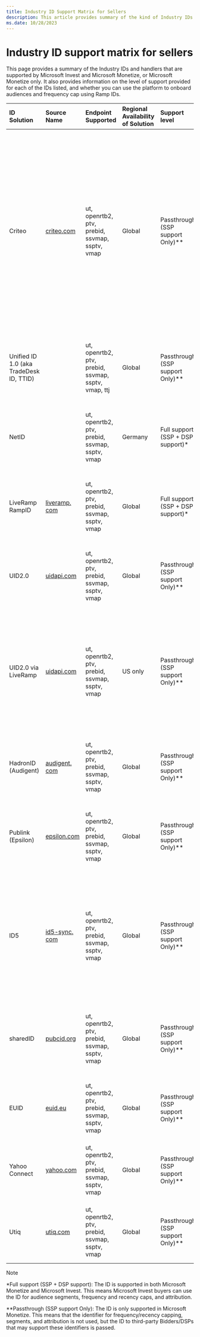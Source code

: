 ```yaml
---
title: Industry ID Support Matrix for Sellers
description: This article provides summary of the kind of Industry IDs and handlers that are supported.
ms.date: 10/28/2023
---
```


# Industry ID support matrix for sellers

This page provides a summary of the Industry IDs and handlers that are supported by Microsoft Invest and Microsoft Monetize, or Microsoft Monetize only. It also provides information on the level of support provided for each of the IDs listed, and whether you can use the platform to onboard audiences and frequency cap using Ramp IDs.

| ID Solution |Source Name |Endpoint Supported |Regional Availability of Solution | Support level |Frequency Capping Capabilities  |Audience Onboarding/Activation Capabilities |Attribution Capabilities |Publisher Setup |Microsoft Publisher Enablement |External Bidder Enablement |
|:---|:---|:---|:---|:---|:---|:---|:---|:---|:---|:---|
|Criteo|[criteo.com](https://www.criteo.com/)| ut, openrtb2, ptv, prebid, ssvmap, ssptv, vmap | Global| Passthrough (SSP support Only)** |No |No| No |Integration with ID solution provider (not facilitated by Microsoft) |Not needed |Not needed. Microsoft sends bids to all bidders after consent and bidder profile checks. Consent check is based on privacy checks, while TCF string and CCPA are checked for cookies and other IDs. Bidder profile check determines eligibility for bid request.|
|Unified ID 1.0 (aka TradeDesk ID, TTID) ||ut, openrtb2, ptv, prebid, ssvmap, ssptv, vmap, ttj |Global |Passthrough (SSP support Only)** |No | No |No |Integration with ID solution provider (not facilitated by Microsoft)|Not needed|Not needed. Microsoft sends it to all bidders after consent and bidder profile checks. |
|NetID ||ut, openrtb2, ptv, prebid, ssvmap, ssptv, vmap | Germany| Full support (SSP + DSP support)* |Yes |Yes | Yes |Integration with ID solution provider (not facilitated by Microsoft) |Not needed |Not needed. Microsoft sends it to all bidders after consent and bidder profile checks. |
|LiveRamp RampID |[liveramp. com](https://liveramp.com/) |ut, openrtb2, ptv, prebid, ssvmap, ssptv, vmap | Global | Full support (SSP + DSP support)* | Yes | Yes |Yes |Integration with ID solution provider (not facilitated by Microsoft) |Not needed |Not needed. Microsoft sends it to all bidders after consent and bidder profile checks. |
|UID2.0 |[uidapi.com](https://www.thetradedesk.com/us/about-us/industry-initiatives/unified-id-solution-2-0) |ut, openrtb2, ptv, prebid, ssvmap, ssptv, vmap | Global | Passthrough (SSP support Only)**  |No |No  |No |Integration with ID solution provider (not facilitated by Microsoft)  | Not needed |Not needed. Microsoft sends it to all bidders after consent and bidder profile checks. |
|UID2.0 via LiveRamp |[uidapi.com](https://www.thetradedesk.com/us/about-us/industry-initiatives/unified-id-solution-2-0)  | ut, openrtb2, ptv, prebid, ssvmap, ssptv, vmap | US only | Passthrough (SSP support Only)**  | No  | No  | No  |Integration with ID solution provider (not facilitated by Microsoft)<br><br>Publisher needs to work with LiveRamp to enable this option in SideCar| Needs to be enabled for LiveRamp. |Needs to be enabled for LiveRamp. |
|HadronID (Audigent) |[audigent. com](https://audigent.com/) |ut, openrtb2, ptv, prebid, ssvmap, ssptv, vmap | Global | Passthrough (SSP support Only)** | No  |No |No |Integration with ID solution provider (not facilitated by Microsoft) |Not needed |Not needed. Controlled by Audigent and only enabled for Audigent RTDP instance and PSP. |
|Publink (Epsilon) |[epsilon.com](https://www.epsilon.com/apac) |ut, openrtb2, ptv, prebid, ssvmap, ssptv, vmap | Global | Passthrough (SSP support Only)** |No |No  |No  |Integration with ID solution provider (not facilitated by Microsoft)    |Not needed |Not needed. Controlled by Epsilon and only enabled for Epsilon bidder instance and PSP. |
|ID5 |[id5-sync. com](https://id5.io/) |ut, openrtb2, ptv, prebid, ssvmap, ssptv, vmap  | Global |Passthrough (SSP support Only)**  |No |No | No | Integration with ID solution provider (not facilitated by Microsoft) | Not needed  |Not needed. Currently controlled by ID5 and only enabled for TTD, Amobe, Adform, DeepIntent, Active Agent, Patform 161, Travel Audience bidders, and PSP. |
|sharedID |[pubcid.org](https://docs.prebid.org/dev-docs/modules/pubCommonId.html) |ut, openrtb2, ptv, prebid, ssvmap, ssptv, vmap | Global |Passthrough (SSP support Only)** |No |No  | No  |Integration with ID solution provider (not facilitated by Microsoft) |Not needed |Not needed. Enabled for Epsilon, Active   Agent, Criteo, Quantcast, RTB House, bidder, and PSP. |
|EUID |[euid.eu](https://partner.thetradedesk.com/v3/portal/euid/overview) |ut, openrtb2, ptv, prebid, ssvmap, ssptv, vmap | Global | Passthrough (SSP support Only)** | No |  No | No |Integration with ID solution provider (not facilitated by Microsoft) |Not needed |Not needed. Only enabled for TTD currently.|
|Yahoo Connect |[yahoo.com](https://www.yahoo.com/) |ut, openrtb2, ptv, prebid, ssvmap, ssptv, vmap | Global | Passthrough (SSP support Only)** |No |No |No |Integration with ID solution provider (not facilitated by Microsoft) |Not needed |Not needed. Controlled by Yahoo and enabled for Yahoo bidder and PSP only. |
|Utiq |[utiq.com](https://utiq.com/) |ut, openrtb2, ptv, prebid, ssvmap, ssptv, vmap | Global | Passthrough (SSP support Only)**  |No  |No  |No |  Integration with ID solution provider (not facilitated by Microsoft) |Not needed |Enabled for Adform. Criteo is the only DSP currently supporting utiq. |

> [!NOTE]
> *Full support (SSP + DSP support): The ID is supported in both Microsoft Monetize and Microsoft Invest. This means Microsoft Invest buyers can use the ID for audience segments, frequency and recency caps, and attribution.
>
> **Passthrough (SSP support Only): The ID is only supported in Microsoft Monetize. This means that the identifier for frequency/recency capping, segments, and attribution is not used, but the ID to third-party Bidders/DSPs that may support these identifiers is passed.
